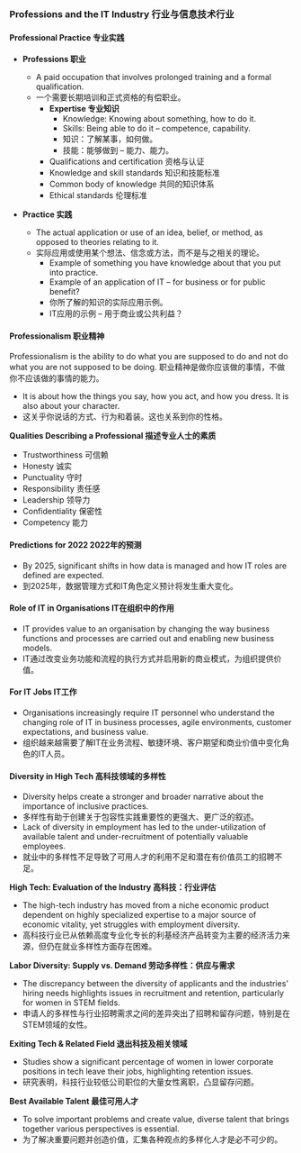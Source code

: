 ### Professions and the IT Industry 行业与信息技术行业

#### Professional Practice 专业实践
- **Professions 职业**
	- A paid occupation that involves prolonged training and a formal qualification.
	- 一个需要长期培训和正式资格的有偿职业。
		- **Expertise 专业知识**
			- Knowledge: Knowing about something, how to do it.
			- Skills: Being able to do it – competence, capability.
			- 知识：了解某事，如何做。
			- 技能：能够做到 – 能力、能力。
		- Qualifications and certification 资格与认证
		- Knowledge and skill standards 知识和技能标准
		- Common body of knowledge 共同的知识体系
		- Ethical standards 伦理标准

- **Practice 实践**
	- The actual application or use of an idea, belief, or method, as opposed to theories relating to it.
	- 实际应用或使用某个想法、信念或方法，而不是与之相关的理论。
		- Example of something you have knowledge about that you put into practice.
		- Example of an application of IT – for business or for public benefit?
		- 你所了解的知识的实际应用示例。
		- IT应用的示例 – 用于商业或公共利益？

#### Professionalism 职业精神
Professionalism is the ability to do what you are supposed to do and not do what you are not supposed to be doing.
职业精神是做你应该做的事情，不做你不应该做的事情的能力。
- It is about how the things you say, how you act, and how you dress. It is also about your character.
- 这关乎你说话的方式、行为和着装。这也关系到你的性格。

**Qualities Describing a Professional 描述专业人士的素质**
- Trustworthiness 可信赖
- Honesty 诚实
- Punctuality 守时
- Responsibility 责任感
- Leadership 领导力
- Confidentiality 保密性
- Competency 能力

#### Predictions for 2022 2022年的预测
- By 2025, significant shifts in how data is managed and how IT roles are defined are expected.
- 到2025年，数据管理方式和IT角色定义预计将发生重大变化。

#### Role of IT in Organisations IT在组织中的作用
- IT provides value to an organisation by changing the way business functions and processes are carried out and enabling new business models.
- IT通过改变业务功能和流程的执行方式并启用新的商业模式，为组织提供价值。

#### For IT Jobs IT工作
- Organisations increasingly require IT personnel who understand the changing role of IT in business processes, agile environments, customer expectations, and business value.
- 组织越来越需要了解IT在业务流程、敏捷环境、客户期望和商业价值中变化角色的IT人员。

#### Diversity in High Tech 高科技领域的多样性
- Diversity helps create a stronger and broader narrative about the importance of inclusive practices.
- 多样性有助于创建关于包容性实践重要性的更强大、更广泛的叙述。
- Lack of diversity in employment has led to the under-utilization of available talent and under-recruitment of potentially valuable employees.
- 就业中的多样性不足导致了可用人才的利用不足和潜在有价值员工的招聘不足。

**High Tech: Evaluation of the Industry 高科技：行业评估**
- The high-tech industry has moved from a niche economic product dependent on highly specialized expertise to a major source of economic vitality, yet struggles with employment diversity.
- 高科技行业已从依赖高度专业化专长的利基经济产品转变为主要的经济活力来源，但仍在就业多样性方面存在困难。

**Labor Diversity: Supply vs. Demand 劳动多样性：供应与需求**
- The discrepancy between the diversity of applicants and the industries' hiring needs highlights issues in recruitment and retention, particularly for women in STEM fields.
- 申请人的多样性与行业招聘需求之间的差异突出了招聘和留存问题，特别是在STEM领域的女性。

**Exiting Tech & Related Field 退出科技及相关领域**
- Studies show a significant percentage of women in lower corporate positions in tech leave their jobs, highlighting retention issues.
- 研究表明，科技行业较低公司职位的大量女性离职，凸显留存问题。

**Best Available Talent 最佳可用人才**
- To solve important problems and create value, diverse talent that brings together various perspectives is essential.
- 为了解决重要问题并创造价值，汇集各种观点的多样化人才是必不可少的。
